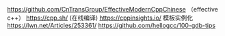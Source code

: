 https://github.com/CnTransGroup/EffectiveModernCppChinese  （effective c++）
https://cpp.sh/  (在线编译)
https://cppinsights.io/  模板实例化
https://lwn.net/Articles/253361/
https://github.com/hellogcc/100-gdb-tips
